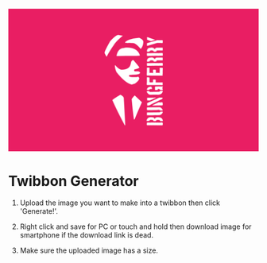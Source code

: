 ![Twibbon Logo](public/og.png)

# Twibbon Generator

1. Upload the image you want to make into a twibbon then click 'Generate!'.

2. Right click and save for PC or touch and hold then download image for smartphone if the download link is dead.

3. Make sure the uploaded image has a size.
